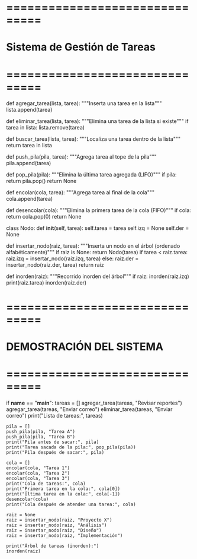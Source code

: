 # ===============================
# Sistema de Gestión de Tareas
# ===============================

def agregar_tarea(lista, tarea):
    """Inserta una tarea en la lista"""
    lista.append(tarea)

def eliminar_tarea(lista, tarea):
    """Elimina una tarea de la lista si existe"""
    if tarea in lista:
        lista.remove(tarea)

def buscar_tarea(lista, tarea):
    """Localiza una tarea dentro de la lista"""
    return tarea in lista

def push_pila(pila, tarea):
    """Agrega tarea al tope de la pila"""
    pila.append(tarea)

def pop_pila(pila):
    """Elimina la última tarea agregada (LIFO)"""
    if pila:
        return pila.pop()
    return None

def encolar(cola, tarea):
    """Agrega tarea al final de la cola"""
    cola.append(tarea)

def desencolar(cola):
    """Elimina la primera tarea de la cola (FIFO)"""
    if cola:
        return cola.pop(0)
    return None

class Nodo:
    def __init__(self, tarea):
        self.tarea = tarea
        self.izq = None
        self.der = None

def insertar_nodo(raiz, tarea):
    """Inserta un nodo en el árbol (ordenado alfabéticamente)"""
    if raiz is None:
        return Nodo(tarea)
    if tarea < raiz.tarea:
        raiz.izq = insertar_nodo(raiz.izq, tarea)
    else:
        raiz.der = insertar_nodo(raiz.der, tarea)
    return raiz

def inorden(raiz):
    """Recorrido inorden del árbol"""
    if raiz:
        inorden(raiz.izq)
        print(raiz.tarea)
        inorden(raiz.der)


# ===============================
# DEMOSTRACIÓN DEL SISTEMA
# ===============================
if __name__ == "__main__":
    tareas = []
    agregar_tarea(tareas, "Revisar reportes")
    agregar_tarea(tareas, "Enviar correo")
    eliminar_tarea(tareas, "Enviar correo")
    print("Lista de tareas:", tareas)

    pila = []
    push_pila(pila, "Tarea A")
    push_pila(pila, "Tarea B")
    print("Pila antes de sacar:", pila)
    print("Tarea sacada de la pila:", pop_pila(pila))
    print("Pila después de sacar:", pila)

    cola = []
    encolar(cola, "Tarea 1")
    encolar(cola, "Tarea 2")
    encolar(cola, "Tarea 3")
    print("Cola de tareas:", cola)
    print("Primera tarea en la cola:", cola[0])
    print("Última tarea en la cola:", cola[-1])
    desencolar(cola)
    print("Cola después de atender una tarea:", cola)

    raiz = None
    raiz = insertar_nodo(raiz, "Proyecto X")
    raiz = insertar_nodo(raiz, "Análisis")
    raiz = insertar_nodo(raiz, "Diseño")
    raiz = insertar_nodo(raiz, "Implementación")

    print("Árbol de tareas (inorden):")
    inorden(raiz)
